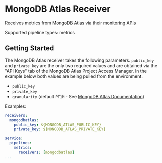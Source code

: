 # MongoDB Atlas Receiver

Receives metrics from [MongoDB Atlas](https://www.mongodb.com/cloud/atlas) 
via their [monitoring APIs](https://docs.atlas.mongodb.com/reference/api/monitoring-and-logs/)

Supported pipeline types: metrics

## Getting Started

The MongoDB Atlas receiver takes the following parameters. `public_key` and 
`private_key` are the only two required values and are obtained via the 
"API Keys" tab of the MongoDB Atlas Project Access Manager. In the example
below both values are being pulled from the environment.

- `public_key`
- `private_key`
- `granularity` (default `PT1M` - See [MongoDB Atlas Documentation](https://docs.atlas.mongodb.com/reference/api/process-measurements/))

Examples:

```yaml
receivers:
  mongodbatlas:
    public_key: ${MONGODB_ATLAS_PUBLIC_KEY}
    private_key: ${MONGODB_ATLAS_PRIVATE_KEY}

service:
  pipelines:
    metrics:
      receivers: [mongodbatlas]
...
```
